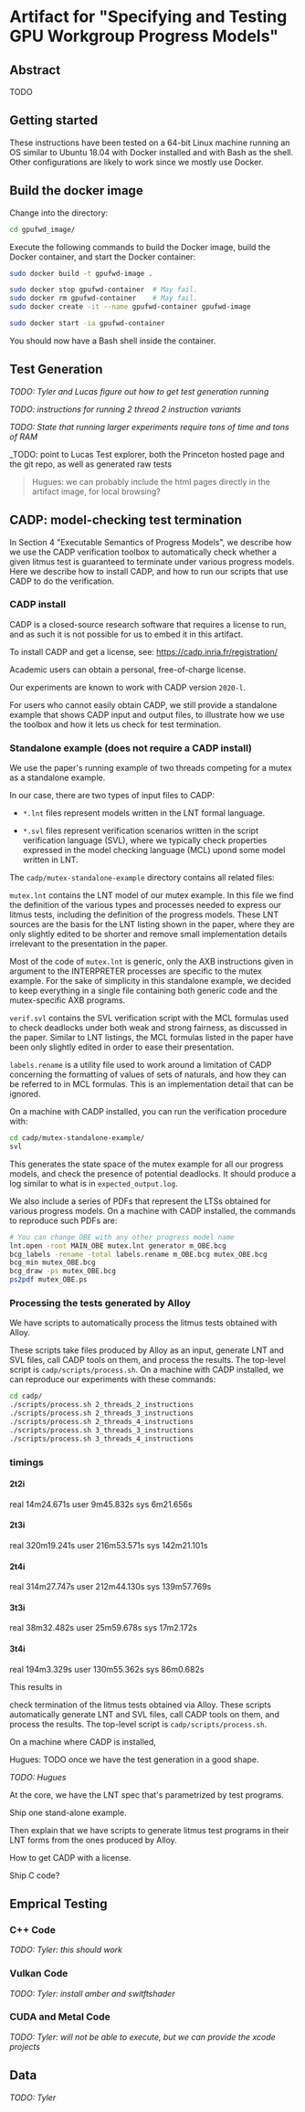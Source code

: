 # Artifact for "Specifying and Testing GPU Workgroup Progress Models"

## Abstract

TODO

## Getting started

These instructions have been tested on a 64-bit Linux machine running an OS
similar to Ubuntu 18.04 with Docker installed and with Bash as the shell. Other
configurations are likely to work since we mostly use Docker.

## Build the docker image

Change into the directory:

```sh
cd gpufwd_image/
```

Execute the following commands to build the Docker image, 
build the Docker container, and start the Docker container:

```sh
sudo docker build -t gpufwd-image .

sudo docker stop gpufwd-container  # May fail.
sudo docker rm gpufwd-container    # May fail.
sudo docker create -it --name gpufwd-container gpufwd-image

sudo docker start -ia gpufwd-container
```

You should now have a Bash shell inside the container.

## Test Generation

_TODO: Tyler and Lucas figure out how to get test generation running_

_TODO: instructions for running 2 thread 2 instruction variants_

_TODO: State that running larger experiments require tons of time and tons of RAM_

_TODO: point to Lucas Test explorer, both the Princeton hosted page and the git repo, as well as generated raw tests
> Hugues: we can probably include the html pages directly in the artifact image, for local browsing?

## CADP: model-checking test termination

In Section 4 "Executable Semantics of Progress Models", we describe how we use
the CADP verification toolbox to automatically check whether a given litmus test
is guaranteed to terminate under various progress models. Here we describe how
to install CADP, and how to run our scripts that use CADP to do the
verification.

### CADP install

CADP is a closed-source research software that requires a license to run, and as
such it is not possible for us to embed it in this artifact.

To install CADP and get a license, see:
https://cadp.inria.fr/registration/

Academic users can obtain a personal, free-of-charge license.

Our experiments are known to work with CADP version `2020-l`.

For users who cannot easily obtain CADP, we still provide a standalone example
that shows CADP input and output files, to illustrate how we use the toolbox and
how it lets us check for test termination.

### Standalone example (does not require a CADP install)

We use the paper's running example of two threads competing for a mutex as a
standalone example.

In our case, there are two types of input files to CADP:

 - `*.lnt` files represent models written in the LNT formal language.
 
 - `*.svl` files represent verification scenarios written in the script
   verification language (SVL), where we typically check properties expressed in
   the model checking language (MCL) upond some model written in LNT.

The `cadp/mutex-standalone-example` directory contains all related files:

`mutex.lnt` contains the LNT model of our mutex example. In this file we find
the definition of the various types and processes needed to express our litmus
tests, including the definition of the progress models. These LNT sources are
the basis for the LNT listing shown in the paper, where they are only slightly
edited to be shorter and remove small implementation details irrelevant to the
presentation in the paper.

Most of the code of `mutex.lnt` is generic, only the AXB instructions given in
argument to the INTERPRETER processes are specific to the mutex example. For the
sake of simplicity in this standalone example, we decided to keep everything in
a single file containing both generic code and the mutex-specific AXB programs.

`verif.svl` contains the SVL verification script with the MCL formulas used to
check deadlocks under both weak and strong fairness, as discussed in the
paper. Similar to LNT listings, the MCL formulas listed in the paper have been
only slightly edited in order to ease their presentation.

`labels.rename` is a utility file used to work around a limitation of CADP
concerning the formatting of values of sets of naturals, and how they can be
referred to in MCL formulas. This is an implementation detail that can be
ignored.

On a machine with CADP installed, you can run the verification procedure with:

```sh
cd cadp/mutex-standalone-example/
svl
```

This generates the state space of the mutex example for all our progress models,
and check the presence of potential deadlocks. It should produce a log similar
to what is in `expected_output.log`.

We also include a series of PDFs that represent the LTSs obtained for various
progress models. On a machine with CADP installed, the commands to reproduce
such PDFs are:

```sh
# You can change OBE with any other progress model name
lnt.open -root MAIN_OBE mutex.lnt generator m_OBE.bcg
bcg_labels -rename -total labels.rename m_OBE.bcg mutex_OBE.bcg
bcg_min mutex_OBE.bcg
bcg_draw -ps mutex_OBE.bcg
ps2pdf mutex_OBE.ps
```

### Processing the tests generated by Alloy

We have scripts to automatically process the litmus tests obtained with Alloy.

These scripts take files produced by Alloy as an input, generate LNT and SVL
files, call CADP tools on them, and process the results. The top-level script is
`cadp/scripts/process.sh`. On a machine with CADP installed, we can reproduce
our experiments with these commands:

```sh
cd cadp/
./scripts/process.sh 2_threads_2_instructions
./scripts/process.sh 2_threads_3_instructions
./scripts/process.sh 2_threads_4_instructions
./scripts/process.sh 3_threads_3_instructions
./scripts/process.sh 3_threads_4_instructions
```

### timings

#### 2t2i

real    14m24.671s
user    9m45.832s
sys     6m21.656s

#### 2t3i

real    320m19.241s
user    216m53.571s
sys     142m21.101s


#### 2t4i

real    314m27.747s
user    212m44.130s
sys     139m57.769s

#### 3t3i

real    38m32.482s
user    25m59.678s
sys     17m2.172s

#### 3t4i

real    194m3.329s
user    130m55.362s
sys     86m0.682s


This results in 


check termination of the litmus tests obtained via
Alloy. These scripts automatically generate LNT and SVL files, call CADP tools
on them, and process the results. The top-level script is
`cadp/scripts/process.sh`.

On a machine where CADP is installed, 

Hugues: TODO once we have the test generation in a good shape.



_TODO: Hugues_

At the core, we have the LNT spec that's parametrized by test programs.

Ship one stand-alone example.

Then explain that we have scripts to generate litmus test programs in their LNT
forms from the ones produced by Alloy.

How to get CADP with a license.

Ship C code?

## Emprical Testing

### C++ Code

_TODO: Tyler: this should work_

### Vulkan Code

_TODO: Tyler: install amber and switftshader_

### CUDA and Metal Code

_TODO: Tyler: will not be able to execute, but we can provide the xcode projects_

## Data

_TODO: Tyler_
